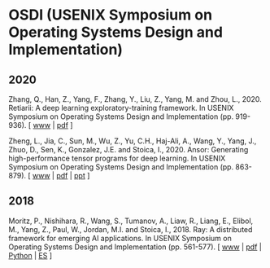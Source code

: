 # OSDI (USENIX Symposium on Operating Systems Design and Implementation)

## 2020

Zhang, Q., Han, Z., Yang, F., Zhang, Y., Liu, Z., Yang, M. and Zhou, L., 2020. Retiarii: A deep learning exploratory-training framework. In USENIX Symposium on Operating Systems Design and Implementation (pp. 919-936). [ [www](https://www.usenix.org/conference/osdi20/presentation/zhang-quanlu) | [pdf](https://www.usenix.org/system/files/osdi20-zhang_quanlu.pdf) ]

Zheng, L., Jia, C., Sun, M., Wu, Z., Yu, C.H., Haj-Ali, A., Wang, Y., Yang, J., Zhuo, D., Sen, K., Gonzalez, J.E. and Stoica, I., 2020. Ansor: Generating high-performance tensor programs for deep learning. In USENIX Symposium on Operating Systems Design and Implementation (pp. 863-879). [ [www](https://www.usenix.org/conference/osdi20/presentation/zheng) | [pdf](https://www.usenix.org/system/files/osdi20-zheng.pdf) | [ppt](https://www.usenix.org/sites/default/files/conference/protected-files/osdi20_slides_zheng.pdf) ]

## 2018

Moritz, P., Nishihara, R., Wang, S., Tumanov, A., Liaw, R., Liang, E., Elibol, M., Yang, Z., Paul, W., Jordan, M.I. and Stoica, I., 2018. Ray: A distributed framework for emerging AI applications. In USENIX Symposium on Operating Systems Design and Implementation (pp. 561-577).
[ [www](https://www.usenix.org/conference/osdi18/presentation/moritz) | [pdf](https://www.usenix.org/system/files/osdi18-moritz.pdf) | [Python](https://github.com/ray-project/ray) | [ES](https://github.com/ray-project/ray/blob/master/rllib/agents/es/es.py) ]

